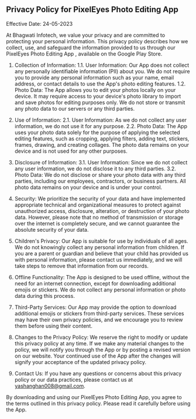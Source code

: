 Privacy Policy for PixelEyes Photo Editing App
---------------------------------------------

Effective Date: 24-05-2023

At Bhagwati Infotech, we value your privacy and are committed to protecting your personal information. This privacy policy describes how we collect, use, and safeguard the information provided to us through our PixelEyes Photo Editing App , available on the Google Play Store.

1. Collection of Information:
   1.1. User Information: Our App does not collect any personally identifiable information (PII) about you. We do not require you to provide any personal information such as your name, email address, or contact details to use the App's photo editing features.
   1.2. Photo Data: The App allows you to edit your photos locally on your device. It may require access to your device's photo library to import and save photos for editing purposes only. We do not store or transmit any photo data to our servers or any third parties.

2. Use of Information:
   2.1. User Information: As we do not collect any user information, we do not use it for any purpose.
   2.2. Photo Data: The App uses your photo data solely for the purpose of applying the selected editing features, such as cropping, applying filters, adding text, stickers, frames, drawing, and creating collages. The photo data remains on your device and is not used for any other purposes.

3. Disclosure of Information:
   3.1. User Information: Since we do not collect any user information, we do not disclose it to any third parties.
   3.2. Photo Data: We do not disclose or share your photo data with any third parties, including our employees, contractors, or business partners. All photo data remains on your device and is under your control.

4. Security:
   We prioritize the security of your data and have implemented appropriate technical and organizational measures to protect against unauthorized access, disclosure, alteration, or destruction of your photo data. However, please note that no method of transmission or storage over the internet is completely secure, and we cannot guarantee the absolute security of your data.

5. Children's Privacy:
   Our App is suitable for use by individuals of all ages. We do not knowingly collect any personal information from children. If you are a parent or guardian and believe that your child has provided us with personal information, please contact us immediately, and we will take steps to remove that information from our records.

6. Offline Functionality:
   The App is designed to be used offline, without the need for an internet connection, except for downloading additional emojis or stickers. We do not collect any personal information or photo data during this process.

7. Third-Party Services:
   Our App may provide the option to download additional emojis or stickers from third-party services. These services may have their own privacy policies, and we encourage you to review them before using their content.

8. Changes to the Privacy Policy:
   We reserve the right to modify or update this privacy policy at any time. If we make any material changes to the policy, we will notify you through the App or by posting a revised version on our website. Your continued use of the App after the changes will signify your acceptance of the updated privacy policy.

9. Contact Us:
   If you have any questions or concerns about this privacy policy or our data practices, please contact us at yashanghan008@gmail.com.

By downloading and using our PixelEyes Photo Editing App, you agree to the terms outlined in this privacy policy. Please read it carefully before using the App.

